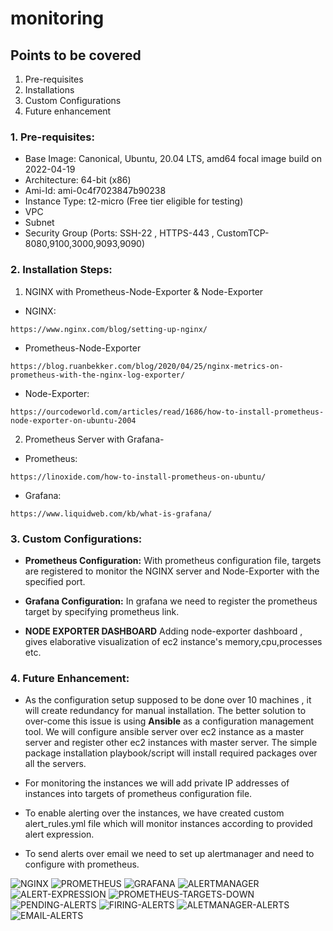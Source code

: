 # monitoring

## Points to be covered
1. Pre-requisites
2. Installations
3. Custom Configurations
4. Future enhancement

### 1. Pre-requisites:
- Base Image: Canonical, Ubuntu, 20.04 LTS, amd64 focal image build on 2022-04-19
- Architecture: 64-bit (x86)
- Ami-Id: ami-0c4f7023847b90238
- Instance Type: t2-micro (Free tier eligible for testing)
- VPC 
- Subnet
- Security Group (Ports: SSH-22 , HTTPS-443 , CustomTCP-8080,9100,3000,9093,9090)

### 2. Installation Steps:
   1. NGINX with Prometheus-Node-Exporter & Node-Exporter
- NGINX:
```
https://www.nginx.com/blog/setting-up-nginx/
```
- Prometheus-Node-Exporter
```
https://blog.ruanbekker.com/blog/2020/04/25/nginx-metrics-on-prometheus-with-the-nginx-log-exporter/
```
- Node-Exporter:
```
https://ourcodeworld.com/articles/read/1686/how-to-install-prometheus-node-exporter-on-ubuntu-2004
```
2. Prometheus Server with Grafana-
- Prometheus:
```
https://linoxide.com/how-to-install-prometheus-on-ubuntu/
```
- Grafana:
```
https://www.liquidweb.com/kb/what-is-grafana/
```
### 3. Custom Configurations:
- **Prometheus Configuration:** With prometheus configuration file, targets are registered to monitor the NGINX server and Node-Exporter with the specified port.

- **Grafana Configuration:** In grafana we need to register the prometheus target by specifying prometheus link.

- **NODE EXPORTER DASHBOARD** Adding node-exporter dashboard , gives elaborative visualization of ec2 instance's memory,cpu,processes etc.


### 4. Future Enhancement:
- As the configuration setup supposed to be done over 10 machines , it will create redundancy for manual installation. The better solution to over-come this issue is using **Ansible** as a configuration management tool.
We will configure ansible server over ec2 instance as a master server and register other ec2 instances with master server. The simple package installation playbook/script will install required packages over all the servers.

- For monitoring the instances we will add private IP addresses of instances into targets of prometheus configuration file.

- To enable alerting over the instances, we have created custom alert_rules.yml file which will monitor instances according to provided alert expression.

- To send alerts over email we need to set up  alertmanager and need to configure with prometheus.

![NGINX](nginx_mertix_graph.png)
![PROMETHEUS](prometheus_target_with_private_networks.png)
![GRAFANA](grafana_node_exporter_dashboard.png)
![ALERTMANAGER](alertmanager-configuration.png)
![ALERT-EXPRESSION](alert-expression.png)
![PROMETHEUS-TARGETS-DOWN](prometheus_targets_down.png)
![PENDING-ALERTS](alerts_in_pending_state.png)
![FIRING-ALERTS](alerts_on_firing_state.png)
![ALETMANAGER-ALERTS](alerts_in_alertmanager.png)
![EMAIL-ALERTS](email_alert.png)